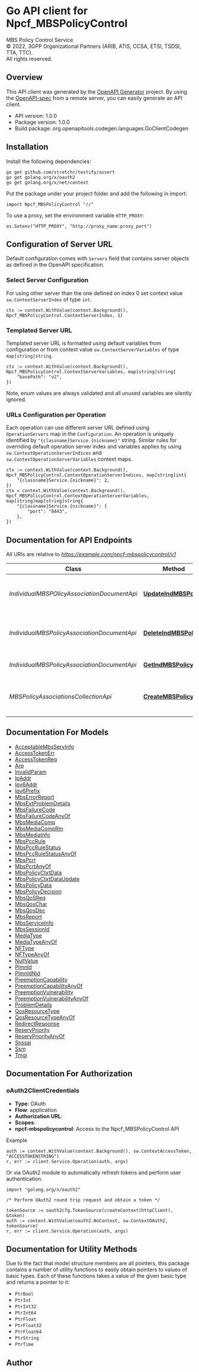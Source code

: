 # Go API client for Npcf_MBSPolicyControl

MBS Policy Control Service  
© 2022, 3GPP Organizational Partners (ARIB, ATIS, CCSA, ETSI, TSDSI, TTA, TTC).  
All rights reserved.


## Overview
This API client was generated by the [OpenAPI Generator](https://openapi-generator.tech) project.  By using the [OpenAPI-spec](https://www.openapis.org/) from a remote server, you can easily generate an API client.

- API version: 1.0.0
- Package version: 1.0.0
- Build package: org.openapitools.codegen.languages.GoClientCodegen

## Installation

Install the following dependencies:

```shell
go get github.com/stretchr/testify/assert
go get golang.org/x/oauth2
go get golang.org/x/net/context
```

Put the package under your project folder and add the following in import:

```golang
import Npcf_MBSPolicyControl "//"
```

To use a proxy, set the environment variable `HTTP_PROXY`:

```golang
os.Setenv("HTTP_PROXY", "http://proxy_name:proxy_port")
```

## Configuration of Server URL

Default configuration comes with `Servers` field that contains server objects as defined in the OpenAPI specification.

### Select Server Configuration

For using other server than the one defined on index 0 set context value `sw.ContextServerIndex` of type `int`.

```golang
ctx := context.WithValue(context.Background(), Npcf_MBSPolicyControl.ContextServerIndex, 1)
```

### Templated Server URL

Templated server URL is formatted using default variables from configuration or from context value `sw.ContextServerVariables` of type `map[string]string`.

```golang
ctx := context.WithValue(context.Background(), Npcf_MBSPolicyControl.ContextServerVariables, map[string]string{
	"basePath": "v2",
})
```

Note, enum values are always validated and all unused variables are silently ignored.

### URLs Configuration per Operation

Each operation can use different server URL defined using `OperationServers` map in the `Configuration`.
An operation is uniquely identified by `"{classname}Service.{nickname}"` string.
Similar rules for overriding default operation server index and variables applies by using `sw.ContextOperationServerIndices` and `sw.ContextOperationServerVariables` context maps.

```golang
ctx := context.WithValue(context.Background(), Npcf_MBSPolicyControl.ContextOperationServerIndices, map[string]int{
	"{classname}Service.{nickname}": 2,
})
ctx = context.WithValue(context.Background(), Npcf_MBSPolicyControl.ContextOperationServerVariables, map[string]map[string]string{
	"{classname}Service.{nickname}": {
		"port": "8443",
	},
})
```

## Documentation for API Endpoints

All URIs are relative to *https://example.com/npcf-mbspolicycontrol/v1*

Class | Method | HTTP request | Description
------------ | ------------- | ------------- | -------------
*IndividualMBSPOlicyAssociationDocumentApi* | [**UpdateIndMBSPolicy**](docs/IndividualMBSPOlicyAssociationDocumentApi.md#updateindmbspolicy) | **Post** /mbs-policies/{mbsPolicyId}/update | Request the update of an existing MBS Policy Association.
*IndividualMBSPolicyAssociationDocumentApi* | [**DeleteIndMBSPolicy**](docs/IndividualMBSPolicyAssociationDocumentApi.md#deleteindmbspolicy) | **Delete** /mbs-policies/{mbsPolicyId} | Deletes an existing Individual MBS Policy resource.
*IndividualMBSPolicyAssociationDocumentApi* | [**GetIndMBSPolicy**](docs/IndividualMBSPolicyAssociationDocumentApi.md#getindmbspolicy) | **Get** /mbs-policies/{mbsPolicyId} | Read an Individual MBS Policy.
*MBSPolicyAssociationsCollectionApi* | [**CreateMBSPolicy**](docs/MBSPolicyAssociationsCollectionApi.md#creatembspolicy) | **Post** /mbs-policies | Request the creation of a new MBS Policy Association.


## Documentation For Models

 - [AcceptableMbsServInfo](docs/AcceptableMbsServInfo.md)
 - [AccessTokenErr](docs/AccessTokenErr.md)
 - [AccessTokenReq](docs/AccessTokenReq.md)
 - [Arp](docs/Arp.md)
 - [InvalidParam](docs/InvalidParam.md)
 - [IpAddr](docs/IpAddr.md)
 - [Ipv6Addr](docs/Ipv6Addr.md)
 - [Ipv6Prefix](docs/Ipv6Prefix.md)
 - [MbsErrorReport](docs/MbsErrorReport.md)
 - [MbsExtProblemDetails](docs/MbsExtProblemDetails.md)
 - [MbsFailureCode](docs/MbsFailureCode.md)
 - [MbsFailureCodeAnyOf](docs/MbsFailureCodeAnyOf.md)
 - [MbsMediaComp](docs/MbsMediaComp.md)
 - [MbsMediaCompRm](docs/MbsMediaCompRm.md)
 - [MbsMediaInfo](docs/MbsMediaInfo.md)
 - [MbsPccRule](docs/MbsPccRule.md)
 - [MbsPccRuleStatus](docs/MbsPccRuleStatus.md)
 - [MbsPccRuleStatusAnyOf](docs/MbsPccRuleStatusAnyOf.md)
 - [MbsPcrt](docs/MbsPcrt.md)
 - [MbsPcrtAnyOf](docs/MbsPcrtAnyOf.md)
 - [MbsPolicyCtxtData](docs/MbsPolicyCtxtData.md)
 - [MbsPolicyCtxtDataUpdate](docs/MbsPolicyCtxtDataUpdate.md)
 - [MbsPolicyData](docs/MbsPolicyData.md)
 - [MbsPolicyDecision](docs/MbsPolicyDecision.md)
 - [MbsQoSReq](docs/MbsQoSReq.md)
 - [MbsQosChar](docs/MbsQosChar.md)
 - [MbsQosDec](docs/MbsQosDec.md)
 - [MbsReport](docs/MbsReport.md)
 - [MbsServiceInfo](docs/MbsServiceInfo.md)
 - [MbsSessionId](docs/MbsSessionId.md)
 - [MediaType](docs/MediaType.md)
 - [MediaTypeAnyOf](docs/MediaTypeAnyOf.md)
 - [NFType](docs/NFType.md)
 - [NFTypeAnyOf](docs/NFTypeAnyOf.md)
 - [NullValue](docs/NullValue.md)
 - [PlmnId](docs/PlmnId.md)
 - [PlmnIdNid](docs/PlmnIdNid.md)
 - [PreemptionCapability](docs/PreemptionCapability.md)
 - [PreemptionCapabilityAnyOf](docs/PreemptionCapabilityAnyOf.md)
 - [PreemptionVulnerability](docs/PreemptionVulnerability.md)
 - [PreemptionVulnerabilityAnyOf](docs/PreemptionVulnerabilityAnyOf.md)
 - [ProblemDetails](docs/ProblemDetails.md)
 - [QosResourceType](docs/QosResourceType.md)
 - [QosResourceTypeAnyOf](docs/QosResourceTypeAnyOf.md)
 - [RedirectResponse](docs/RedirectResponse.md)
 - [ReservPriority](docs/ReservPriority.md)
 - [ReservPriorityAnyOf](docs/ReservPriorityAnyOf.md)
 - [Snssai](docs/Snssai.md)
 - [Ssm](docs/Ssm.md)
 - [Tmgi](docs/Tmgi.md)


## Documentation For Authorization



### oAuth2ClientCredentials


- **Type**: OAuth
- **Flow**: application
- **Authorization URL**: 
- **Scopes**: 
 - **npcf-mbspolicycontrol**: Access to the Npcf_MBSPolicyControl API

Example

```golang
auth := context.WithValue(context.Background(), sw.ContextAccessToken, "ACCESSTOKENSTRING")
r, err := client.Service.Operation(auth, args)
```

Or via OAuth2 module to automatically refresh tokens and perform user authentication.

```golang
import "golang.org/x/oauth2"

/* Perform OAuth2 round trip request and obtain a token */

tokenSource := oauth2cfg.TokenSource(createContext(httpClient), &token)
auth := context.WithValue(oauth2.NoContext, sw.ContextOAuth2, tokenSource)
r, err := client.Service.Operation(auth, args)
```


## Documentation for Utility Methods

Due to the fact that model structure members are all pointers, this package contains
a number of utility functions to easily obtain pointers to values of basic types.
Each of these functions takes a value of the given basic type and returns a pointer to it:

* `PtrBool`
* `PtrInt`
* `PtrInt32`
* `PtrInt64`
* `PtrFloat`
* `PtrFloat32`
* `PtrFloat64`
* `PtrString`
* `PtrTime`

## Author



